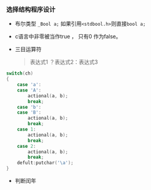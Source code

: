### 选择结构程序设计

* 布尔类型  `_Bool a;`   如果引用`<stdbool.h>`则直接`bool a;`

* c语言中非零被当作true ， 只有0 作为false。

* 三目运算符

  > 表达式1 ？表达式2：表达式3

```c
switch(ch)
{
    case 'a':
    case 'A':
        actional(a, b);
        break;
    case 'b':
    case 'B': 
        actional(a, b);
        break;
    case 1:
        actional(a, b);
        break;
    case 2: 
        actional(a, b);
        break;
    defult:putchar('\a');
}
```

* 判断闰年

